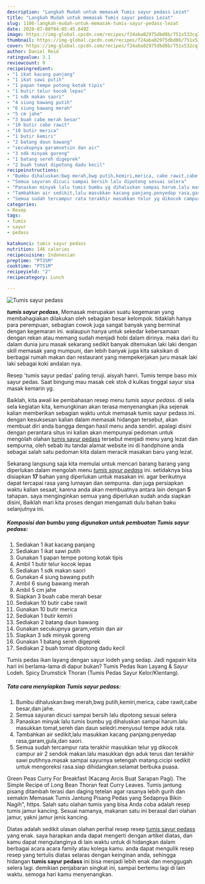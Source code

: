 ```yaml
---
description: "Langkah Mudah untuk memasak Tumis sayur pedass Lezat"
title: "Langkah Mudah untuk memasak Tumis sayur pedass Lezat"
slug: 1106-langkah-mudah-untuk-memasak-tumis-sayur-pedass-lezat
date: 2020-07-08T04:05:45.849Z
image: https://img-global.cpcdn.com/recipes/f24aba82975dbd8b/751x532cq70/tumis-sayur-pedass-foto-resep-utama.jpg
thumbnail: https://img-global.cpcdn.com/recipes/f24aba82975dbd8b/751x532cq70/tumis-sayur-pedass-foto-resep-utama.jpg
cover: https://img-global.cpcdn.com/recipes/f24aba82975dbd8b/751x532cq70/tumis-sayur-pedass-foto-resep-utama.jpg
author: Daniel Reid
ratingvalue: 3.1
reviewcount: 9
recipeingredient:
- "1 ikat kacang panjang"
- "1 ikat sawi putih"
- "1 papan tempe potong kotak tipis"
- "1 butir telur kocok lepas"
- "1 sdk makan saori"
- "4 siung bawang putih"
- "6 siung bawang merah"
- "5 cm jahe"
- "3 buah cabe merah besar"
- "10 butir cabe rawit"
- "10 butir merica"
- "1 butir kemiri"
- "2 batang daun bawang"
- "secukupnya garamvetsin dan air"
- "3 sdk minyak goreng"
- "1 batang sereh digeprek"
- "2 buah tomat dipotong dadu kecil"
recipeinstructions:
- "Bumbu dihaluskan:bwg merah,bwg putih,kemiri,merica, cabe rawit,cabe besar,dan jahe."
- "Semua sayuran dicuci sampai bersih lalu dipotong sesuai selera"
- "Panaskan minyak lalu tumis bumbu yg dihaluskan sampai harum.lalu masukkan tomat,sereh dan daun seledri.menyusul tempe aduk rata."
- "Tambahkan air sedikit,lalu masukkan kacang panjang.penyedap rasa,garam,gula,dan saori."
- "Semua sudah tercampur rata terakhir masukkan telur yg dikocok campur air 2 sendok makan.lalu masukkan dgn aduk terus dan terakhir sawi putihnya.masak sampai sayurnya setengah matang.cicipi sedikit untuk mengoreksi rasa.siap dihidangkan.selamat berbuka puasa."
categories:
- Resep
tags:
- tumis
- sayur
- pedass

katakunci: tumis sayur pedass 
nutrition: 146 calories
recipecuisine: Indonesian
preptime: "PT35M"
cooktime: "PT51M"
recipeyield: "2"
recipecategory: Lunch

---
```



![Tumis sayur pedass](https://img-global.cpcdn.com/recipes/f24aba82975dbd8b/751x532cq70/tumis-sayur-pedass-foto-resep-utama.jpg)

<b><i>tumis sayur pedass</i></b>, Memasak merupakan suatu kegemaran yang membahagiakan dilakukan oleh sebagian besar kelompok. tidaklah hanya para perempuan, sebagian cowok juga sangat banyak yang berminat dengan kegemaran ini. walaupun hanya untuk sekedar kebersamaan dengan rekan atau memang sudah menjadi hobi dalam dirinya. maka dari itu dalam dunia juru masak sekarang sedikit banyak ditemukan laki laki dengan skill memasak yang mumpuni, dan lebih banyak juga kita saksikan di berbagai rumah makan dan restaurant yang mempekerjakan juru masak laki laki sebagai koki andalan nya.

Resep &#39;tumis sayur pedas&#39; paling teruji. aisyah hanri. Tumis tempe baso mix sayur pedas. Saat bingung mau masak cek stok d kulkas tinggal sayur sisa masak kemarin yg.

Baiklah, kita awali ke pembahasan resep menu <i>tumis sayur pedass</i>. di sela sela kegiatan kita, kemungkinan akan terasa menyenangkan jika sejenak kalian memberikan sebagian waktu untuk memasak tumis sayur pedass ini. dengan kesuksesan kalian dalam memasak hidangan tersebut, akan membuat diri anda bangga dengan hasil menu anda sendiri. apalagi disini dengan perantara situs ini kalian akan mempunyai pedoman untuk mengolah olahan <u>tumis sayur pedass</u> tersebut menjadi menu yang lezat dan sempurna, oleh sebab itu tandai alamat website ini di handphone anda sebagai salah satu pedoman kita dalam meracik masakan baru yang lezat.


Sekarang langsung saja kita memulai untuk mencari barang barang yang diperlukan dalam mengolah menu <u><i>tumis sayur pedass</i></u> ini. setidaknya bisa disiapkan <b>17</b> bahan yang diperlukan untuk masakan ini. agar berikutnya dapat tercapai rasa yang lumayan dan sempurna. dan juga persiapkan waktu kalian sesaat, karena anda akan membuatnya antara lain dengan <b>5</b> tahapan. saya menginginkan semua yang diperlukan sudah anda siapkan disini, Baiklah mari kita proses dengan mengamati dulu bahan baku selanjutnya ini.

<!--inarticleads1-->

##### Komposisi dan bumbu yang digunakan untuk pembuatan Tumis sayur pedass:

1. Sediakan 1 ikat kacang panjang
1. Sediakan 1 ikat sawi putih
1. Gunakan 1 papan tempe potong kotak tipis
1. Ambil 1 butir telur kocok lepas
1. Sediakan 1 sdk makan saori
1. Gunakan 4 siung bawang putih
1. Ambil 6 siung bawang merah
1. Ambil 5 cm jahe
1. Siapkan 3 buah cabe merah besar
1. Sediakan 10 butir cabe rawit
1. Gunakan 10 butir merica
1. Sediakan 1 butir kemiri
1. Sediakan 2 batang daun bawang
1. Gunakan secukupnya garam,vetsin dan air
1. Siapkan 3 sdk minyak goreng
1. Gunakan 1 batang sereh digeprek
1. Sediakan 2 buah tomat dipotong dadu kecil


Tumis pedas ikan layang dengan sayur lodeh yang sedap. Jadi ngapain kita hari ini berlama-lama di dapur bukan? Tumis Pedas Ikan Layang &amp; Sayur Lodeh. Spicy Drumstick Thoran (Tumis Pedas Sayur Kelor/Klentang). 

<!--inarticleads2-->

##### Tata cara menyiapkan Tumis sayur pedass:

1. Bumbu dihaluskan:bwg merah,bwg putih,kemiri,merica, cabe rawit,cabe besar,dan jahe.
1. Semua sayuran dicuci sampai bersih lalu dipotong sesuai selera
1. Panaskan minyak lalu tumis bumbu yg dihaluskan sampai harum.lalu masukkan tomat,sereh dan daun seledri.menyusul tempe aduk rata.
1. Tambahkan air sedikit,lalu masukkan kacang panjang.penyedap rasa,garam,gula,dan saori.
1. Semua sudah tercampur rata terakhir masukkan telur yg dikocok campur air 2 sendok makan.lalu masukkan dgn aduk terus dan terakhir sawi putihnya.masak sampai sayurnya setengah matang.cicipi sedikit untuk mengoreksi rasa.siap dihidangkan.selamat berbuka puasa.


Green Peas Curry For Breakfast (Kacang Arcis Buat Sarapan Pagi). The Simple Recipe of Long Bean Thoran feat Curry Leaves. Tumis jantung pisang ditambah terasi dan daging tetelan agar rasanya lebih gurih dan semakin Memasak Tumis Jantung Pisang Pedas yang Sedapnya Bikin Nagih&#34;, https. Salah satu olahan tumis yang bisa Anda coba adalah resep tumis jamur kancing. Sesuai namanya, makanan satu ini berasal dari olahan jamur, yakni jamur jenis kancing. 

Diatas adalah sedikit ulasan olahan perihal resep resep <u>tumis sayur pedass</u> yang enak. saya harapkan anda dapat mengerti dengan artikel diatas, dan kamu dapat mengulanginya di lain waktu untuk di hidangkan dalam berbagai acara acara family atau kolega kamu. anda dapat mengulik resep resep yang tertulis diatas selaras dengan keinginan anda, sehingga hidangan <b>tumis sayur pedass</b> ini bisa menjadi lebih enak dan menggugah selera lagi. demikian penjabaran singkat ini, sampai bertemu lagi di lain waktu. semoga hari kamu menyenangkan.
